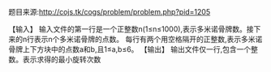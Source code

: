 题目来源:http://cojs.tk/cogs/problem/problem.php?pid=1205

【输入】 
  输入文件的第一行是一个正整数n(1≤n≤1000),表示多米诺骨牌数。接下来的n行表示n个多米诺骨牌的点数。
每行有两个用空格隔开的正整数,表示多米诺骨牌上下方块中的点数a和b,且1≤a,b≤6。 
【输出】 
输出文件仅一行,包含一个整数。表示求得的最小旋转次数 
 
